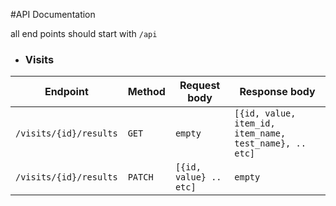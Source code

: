 #API Documentation

all end points should start with `/api`

* ### Visits
| Endpoint               | Method | Request body                  | Response body                                           |
| -------------          | ------ | --------------                | -----------                                             |
| `/visits/{id}/results` | `GET`  |   `empty`                     |  `[{id, value, item_id, item_name, test_name}, .. etc]` |
| `/visits/{id}/results` | `PATCH`|   `[{id, value} .. etc]`      | `empty`                                                 |
